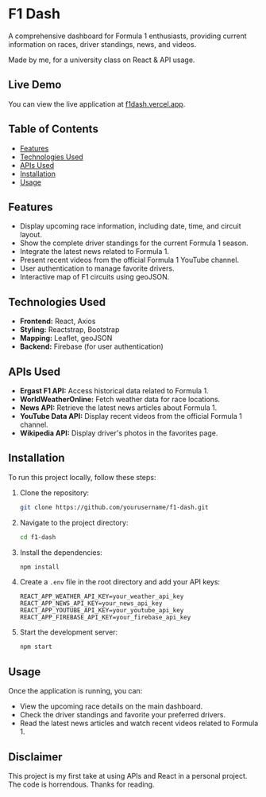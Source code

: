 # F1 Dash

A comprehensive dashboard for Formula 1 enthusiasts, providing current information on races, driver standings, news, and videos.

Made by me, for a university class on React & API usage.

## Live Demo

You can view the live application at [f1dash.vercel.app](https://f1dash.vercel.app).

## Table of Contents

- [Features](#features)
- [Technologies Used](#technologies-used)
- [APIs Used](#apis-used)
- [Installation](#installation)
- [Usage](#usage)

## Features

- Display upcoming race information, including date, time, and circuit layout.
- Show the complete driver standings for the current Formula 1 season.
- Integrate the latest news related to Formula 1.
- Present recent videos from the official Formula 1 YouTube channel.
- User authentication to manage favorite drivers.
- Interactive map of F1 circuits using geoJSON.

## Technologies Used

- **Frontend:** React, Axios
- **Styling:** Reactstrap, Bootstrap
- **Mapping:** Leaflet, geoJSON
- **Backend:** Firebase (for user authentication)

## APIs Used

- **Ergast F1 API:** Access historical data related to Formula 1.
- **WorldWeatherOnline:** Fetch weather data for race locations.
- **News API:** Retrieve the latest news articles about Formula 1.
- **YouTube Data API:** Display recent videos from the official Formula 1 channel.
- **Wikipedia API:** Display driver's photos in the favorites page.

## Installation

To run this project locally, follow these steps:

1. Clone the repository:
   ```bash
   git clone https://github.com/yourusername/f1-dash.git
   ```
2. Navigate to the project directory:
   ```bash
   cd f1-dash
   ```
3. Install the dependencies:
   ```bash
   npm install
   ```
4. Create a `.env` file in the root directory and add your API keys:
   ```plaintext
   REACT_APP_WEATHER_API_KEY=your_weather_api_key
   REACT_APP_NEWS_API_KEY=your_news_api_key
   REACT_APP_YOUTUBE_API_KEY=your_youtube_api_key
   REACT_APP_FIREBASE_API_KEY=your_firebase_api_key
   ```
5. Start the development server:
   ```bash
   npm start
   ```

## Usage

Once the application is running, you can:

- View the upcoming race details on the main dashboard.
- Check the driver standings and favorite your preferred drivers.
- Read the latest news articles and watch recent videos related to Formula 1.

## Disclaimer
This project is my first take at using APIs and React in a personal project. The code is horrendous.
Thanks for reading.
